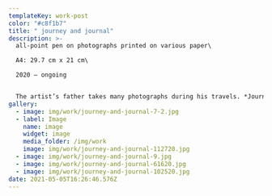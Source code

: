 ```yaml
---
templateKey: work-post
color: "#c8f1b7"
title: " journey and journal"
description: >-
  all-point pen on photographs printed on various paper\

  A4: 29.7 cm x 21 cm\

  2020 – ongoing


  The artist’s father takes many photographs during his travels. *Journey and Journal* is a development of general practice of writing journal on Dong-Ho Lee’s photographs to learn the photographs, languages, words.
gallery:
  - image: img/work/journey-and-journal-7-2.jpg
  - label: Image
    name: image
    widget: image
    media_folder: /img/work
    image: img/work/journey-and-journal-112720.jpg
  - image: img/work/journey-and-journal-9.jpg
  - image: img/work/journey-and-journal-61620.jpg
  - image: img/work/journey-and-journal-102520.jpg
date: 2021-05-05T16:26:46.576Z
---
```

